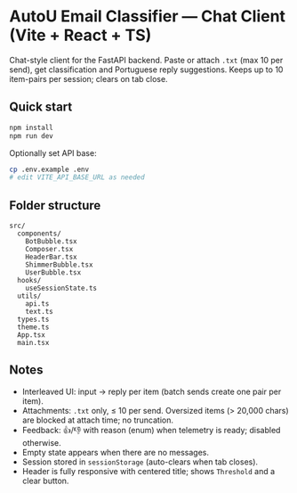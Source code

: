 # AutoU Email Classifier — Chat Client (Vite + React + TS)

Chat-style client for the FastAPI backend. Paste or attach `.txt` (max 10 per send), get classification and Portuguese reply suggestions. Keeps up to 10 item-pairs per session; clears on tab close.

## Quick start
```bash
npm install
npm run dev
```

Optionally set API base:
```bash
cp .env.example .env
# edit VITE_API_BASE_URL as needed
```

## Folder structure
```
src/
  components/
    BotBubble.tsx
    Composer.tsx
    HeaderBar.tsx
    ShimmerBubble.tsx
    UserBubble.tsx
  hooks/
    useSessionState.ts
  utils/
    api.ts
    text.ts
  types.ts
  theme.ts
  App.tsx
  main.tsx
```

## Notes
- Interleaved UI: input → reply per item (batch sends create one pair per item).
- Attachments: `.txt` only, ≤ 10 per send. Oversized items (> 20,000 chars) are blocked at attach time; no truncation.
- Feedback: 👍/👎 with reason (enum) when telemetry is ready; disabled otherwise.
- Empty state appears when there are no messages.
- Session stored in `sessionStorage` (auto-clears when tab closes).
- Header is fully responsive with centered title; shows `Threshold` and a clear button.
